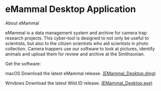 # eMammal Desktop Application

About eMammal

eMammal is a data management system and archive for camera trap research projects.  This cyber-tool is designed to not only be useful to scientists, but also to the citizen scientists who aid scientists in photo collection.  Camera trappers use our software to look at pictures, identify animals and upload them for review and archive at the Smithsonian. 

Get the software:

macOS
Download the latest eMammal release. <a href="https://github.com/Smithsonian/eMammalDesktopAppDownload/releases/latest">(EMammal_Desktop.dmg)</a>


Windows
Download the latest Wild.ID release. <a href="https://github.com/Smithsonian/eMammalDesktopAppDownload/releases/latest">(EMammal_Desktop.exe)</a>
